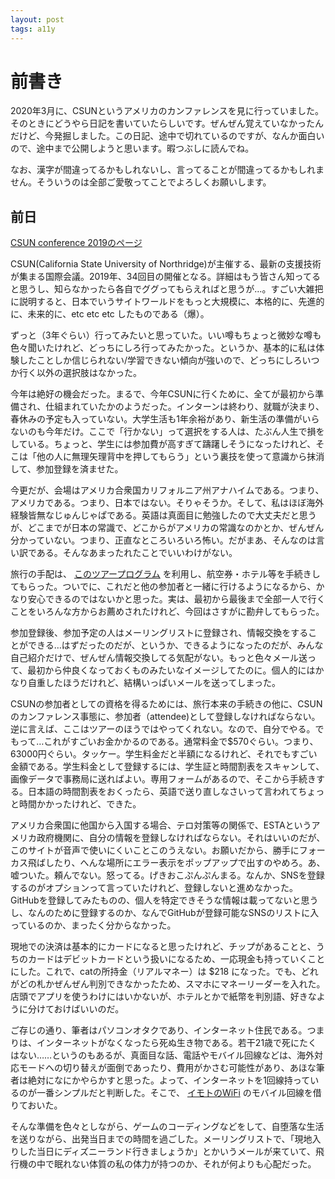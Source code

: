 ```yaml
---
layout: post
tags: a11y
---
```


# 前書き

2020年3月に、CSUNというアメリカのカンファレンスを見に行っていました。そのときにどうやら日記を書いていたらしいです。ぜんぜん覚えていなかったんだけど、今発掘しました。この日記、途中で切れているのですが、なんか面白いので、途中まで公開しようと思います。暇つぶしに読んでね。

なお、漢字が間違ってるかもしれないし、言ってることが間違ってるかもしれません。そういうのは全部ご愛敬ってことでよろしくお願いします。

## 前日

[CSUN conference 2019のページ](https://www.csun.edu/cod/conference/2019/sessions/index.php/public/website_pages/view/5)

CSUN(California State University of Northridge)が主催する、最新の支援技術が集まる国際会議。2019年、34回目の開催となる。詳細はもう皆さん知ってると思うし、知らなかったら各自でググってもらえればと思うが…。すごい大雑把に説明すると、日本でいうサイトワールドをもっと大規模に、本格的に、先進的に、未来的に、etc etc etc したものである（爆）。

ずっと（3年ぐらい）行ってみたいと思っていた。いい噂もちょっと微妙な噂も色々聞いたけれど、どっちにしろ行ってみたかった。というか、基本的に私は体験したことしか信じられない/学習できない傾向が強いので、どっちにしろいつか行く以外の選択肢はなかった。

今年は絶好の機会だった。まるで、今年CSUNに行くために、全てが最初から準備され、仕組まれていたかのようだった。インターンは終わり、就職が決まり、春休みの予定も入っていない。大学生活も1年余裕があり、新生活の準備がいらないのも今年だけ。ここで「行かない」って選択をする人は、たぶん人生で損をしている。ちょっと、学生には参加費が高すぎて躊躇しそうになったけれど、そこは「他の人に無理矢理背中を押してもらう」という裏技を使って意識から抹消して、参加登録を済ませた。

今更だが、会場はアメリカ合衆国カリフォルニア州アナハイムである。つまり、アメリカである。つまり、日本ではない。そりゃそうか。そして、私はほぼ海外経験皆無なじゅんじゃぱである。英語は真面目に勉強したので大丈夫だと思うが、どこまでが日本の常識で、どこからがアメリカの常識なのかとか、ぜんぜん分かっていない。つまり、正直なところいろいろ怖い。だがまあ、そんなのは言い訳である。そんなあまったれたことでいいわけがない。

旅行の手配は、 [このツアープログラム](http://www.udit.jp/news/csun2019.html) を利用し、航空券・ホテル等を手続きしてもらった。ついでに、これだと他の参加者と一緒に行けるようになるから、かなり安心できるのではないかと思った。実は、最初から最後まで全部一人で行くことをいろんな方からお薦めされたけれど、今回はさすがに勘弁してもらった。

参加登録後、参加予定の人はメーリングリストに登録され、情報交換をすることができる…はずだったのだが、というか、できるようになったのだが、みんな自己紹介だけで、ぜんぜん情報交換してる気配がない。もっと色々メール送って、最初から仲良くなっておくものみたいなイメージしてたのに。個人的にはかなり自重したほうだけれど、結構いっぱいメールを送ってしまった。

CSUNの参加者としての資格を得るためには、旅行本来の手続きの他に、CSUNのカンファレンス事態に、参加者（attendee)として登録しなければならない。逆に言えば、ここはツアーのほうではやってくれない。なので、自分でやる。でもって…これがすごいお金かかるのである。通常料金で$570ぐらい。つまり、63000円ぐらい。タッケー。学生料金だと半額になるけれど、それでもすごい金額である。学生料金として登録するには、学生証と時間割表をスキャンして、画像データで事務局に送ればよい。専用フォームがあるので、そこから手続きする。日本語の時間割表をおくったら、英語で送り直しなさいって言われてちょっと時間かかったけれど、できた。

アメリカ合衆国に他国から入国する場合、テロ対策等の関係で、ESTAというアメリカ政府機関に、自分の情報を登録しなければならない。それはいいのだが、このサイトが音声で使いにくいことこのうえない。お願いだから、勝手にフォーカス飛ばしたり、へんな場所にエラー表示をポップアップで出すのやめろ。あ、嘘ついた。頼んでない。怒ってる。げきおこぷんぷんまる。なんか、SNSを登録するのがオプションって言っていたけれど、登録しないと進めなかった。GitHubを登録してみたものの、個人を特定できそうな情報は載ってないと思うし、なんのために登録するのか、なんでGitHubが登録可能なSNSのリストに入っているのか、まったく分からなかった。

現地での決済は基本的にカードになると思ったけれど、チップがあることと、うちのカードはデビットカードという扱いになるため、一応現金も持っていくことにした。これで、catの所持金（リアルマネー）は $218 になった。でも、どれがどの札かぜんぜん判別できなかったため、スマホにマネーリーダーを入れた。店頭でアプリを使うわけにはいかないが、ホテルとかで紙幣を判別語、好きなように分けておけばいいのだ。

ご存じの通り、筆者はパソコンオタクであり、インターネット住民である。つまりは、インターネットがなくなったら死ぬ生き物である。若干21歳で死にたくはない……というのもあるが、真面目な話、電話やモバイル回線などは、海外対応モードへの切り替えが面倒であったり、費用がかさむ可能性があり、あほな筆者は絶対になにかやらかすと思った。よって、インターネットを1回線持っているのが一番シンプルだと判断した。そこで、 [イモトのWiFi](https://www.imotonowifi.jp/lp/pccp/) のモバイル回線を借りておいた。

そんな準備を色々としながら、ゲームのコーディングなどをして、自堕落な生活を送りながら、出発当日までの時間を過ごした。メーリングリストで、「現地入りした当日にディズニーランド行きましょうか」とかいうメールが来ていて、飛行機の中で眠れない体質の私の体力が持つのか、それが何よりも心配だった。
